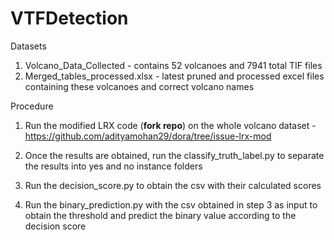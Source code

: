 # VTFDetection

Datasets

1. Volcano_Data_Collected - contains 52 volcanoes and 7941 total TIF files
2. Merged_tables_processed.xlsx - latest pruned and processed excel files containing these volcanoes and correct volcano names

Procedure

1. Run the modified LRX code (**fork repo**) on the whole volcano dataset
		-https://github.com/adityamohan29/dora/tree/issue-lrx-mod

2. Once the results are obtained, run the classify_truth_label.py to separate the results into yes and no instance folders

3. Run the decision_score.py to obtain the csv with their calculated scores

4. Run the binary_prediction.py with the csv obtained in step 3 as input to obtain the threshold and predict the binary value according to the decision score


